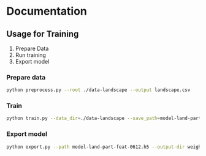 # Documentation

## Usage for Training

1. Prepare Data
2. Run training
3. Export model

### Prepare data

```bash
python preprocess.py --root ./data-landscape --output landscape.csv
```

### Train

```bash
python train.py --data_dir=./data-landscape --save_path=model-land-part-feat-0612.h5 --use_lpf=False --batch_size=64 --num_epoch=30 --all_feat=False --piece_file=./landscape.csv --process_pool_size=10 --orientation=landscape
```

### Export model

```bash
python export.py --path model-land-part-feat-0612.h5 --output-dir weights-landscape-0612
```